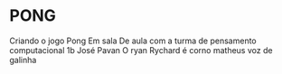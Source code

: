 # PONG
 Criando o jogo Pong Em sala De aula com a turma de pensamento computacional 1b José Pavan 
O ryan Rychard é corno matheus voz de galinha